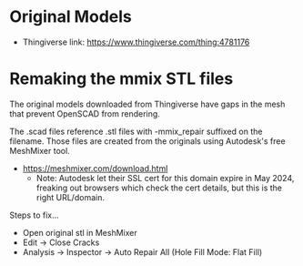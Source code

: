 # Original Models
* Thingiverse link: https://www.thingiverse.com/thing:4781176

# Remaking the mmix STL files
The original models downloaded from Thingiverse have gaps in the 
mesh that prevent OpenSCAD from rendering. 

The .scad files reference .stl files with -mmix_repair suffixed
on the filename.  Those files are created from the originals
using Autodesk's free MeshMixer tool.
* https://meshmixer.com/download.html
  * Note: Autodesk let their SSL cert for this domain expire in May 2024, 
  freaking out browsers which check the cert details, but this is the right 
  URL/domain.

Steps to fix...
* Open original stl in MeshMixer
* Edit -> Close Cracks
* Analysis -> Inspector -> Auto Repair All (Hole Fill Mode: Flat Fill)
